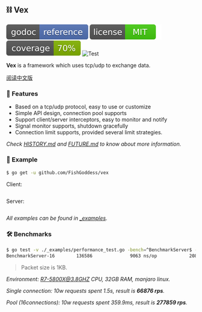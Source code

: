 ## ⛓ Vex

[![Go Doc](_icons/godoc.svg)](https://pkg.go.dev/github.com/FishGoddess/vex)
[![License](_icons/license.svg)](https://opensource.org/licenses/MIT)
[![Coverage](_icons/coverage.svg)](./_icons/coverage.svg)
![Test](https://github.com/FishGoddess/vex/actions/workflows/test.yml/badge.svg)

**Vex** is a framework which uses tcp/udp to exchange data.

[阅读中文版](./README.md)

### 🍃 Features

* Based on a tcp/udp protocol, easy to use or customize
* Simple API design, connection pool supports
* Support client/server interceptors, easy to monitor and notify
* Signal monitor supports, shutdown gracefully
* Connection limit supports, provided several limit strategies.

_Check [HISTORY.md](./HISTORY.md) and [FUTURE.md](./FUTURE.md) to know about more information._

### 📄 Example

```bash
$ go get -u github.com/FishGoddess/vex
```

Client:

```go
```

Server:

```go
```

_All examples can be found in [_examples](./_examples)._

### 🛠 Benchmarks

```bash
$ go test -v ./_examples/performance_test.go -bench=^BenchmarkServer$ -benchtime=1s
BenchmarkServer-16        136586              9063 ns/op            2080 B/op          6 allocs/op
```

> Packet size is 1KB.

_Environment: R7-5800X@3.8GHZ CPU, 32GB RAM, manjaro linux._

_Single connection: 10w requests spent 1.5s, result is **66876 rps**._

_Pool (16connections): 10w requests spent 359.9ms, result is **277859 rps**._

